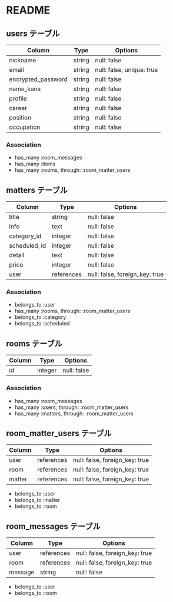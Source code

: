 # README

## users テーブル

| Column             | Type   | Options                   |
| ------------------ | ------ | --------------------------|
| nickname           | string | null: false               |
| email              | string | null: false, unique: true |
| encrypted_password | string | null: false               |
| name_kana          | string | null: false               |
| profile            | string | null: false               |
| career             | string | null: false               |
| position           | string | null: false               |
| occupation         | string | null: false               |


### Association

- has_many :room_messages
- has_many :items
- has_many :rooms, through: :room_matter_users


## matters テーブル

| Column                  | Type      | Options                                      |
| ----------------------- | --------- | -------------------------------------------- |
| title                   | string    | null: false                                  |
| info                    | text      | null: false                                  |
| category_id             | integer   | null: false                                  |
| scheduled_id            | integer   | null: false                                  |
| detail                  | text      | null: false                                  |
| price                   | integer   | null: false                                  |
| user                    | references| null: false, foreign_key: true               |

### Association

- belongs_to :user
- has_many :rooms, through: :room_matter_users
- belongs_to :category
- belongs_to :scheduled


## rooms テーブル

| Column                  | Type      | Options                                      |
| ----------------------- | --------- | -------------------------------------------- |
| id                      | integer   | null: false                                  |

### Association

- has_many :room_messages
- has_many :users, through: :room_matter_users
- has_many :matters, through: :room_matter_users


## room_matter_users テーブル

| Column                  | Type      | Options                                      |
| ----------------------- | --------- | -------------------------------------------- |
| user                    | references| null: false, foreign_key: true               |
| room                    | references| null: false, foreign_key: true               |
| matter                  | references| null: false, foreign_key: true               |

- belongs_to :user
- belongs_to :matter
- belongs_to :room


## room_messages テーブル

| Column                  | Type      | Options                                      |
| ----------------------- | --------- | -------------------------------------------- |
| user                    | references| null: false, foreign_key: true               |
| room                    | references| null: false, foreign_key: true               |
| message                 | string    | null: false                                  |

- belongs_to :user
- belongs_to :room
